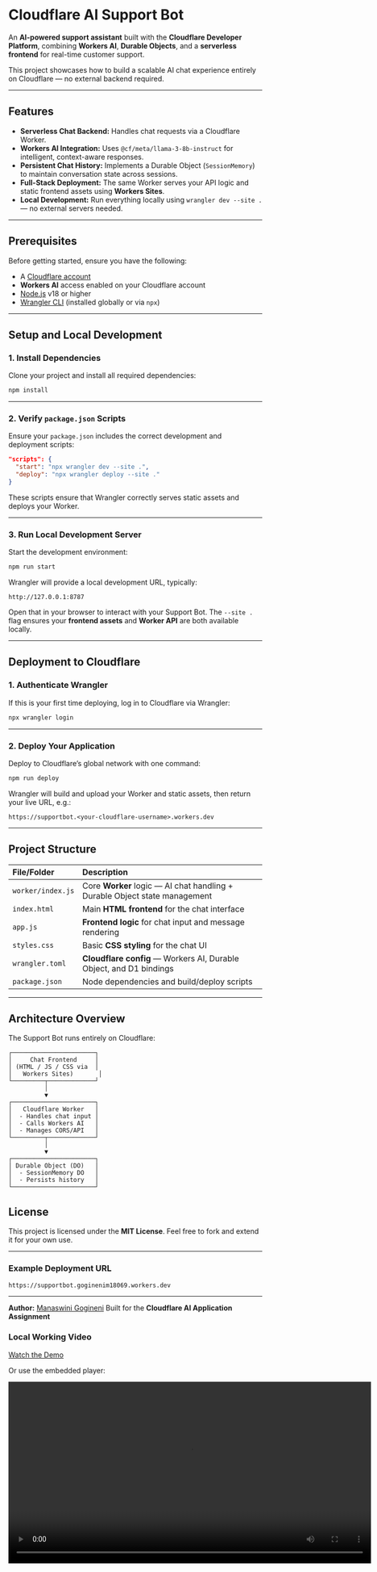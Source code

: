 
# Cloudflare AI Support Bot

An **AI-powered support assistant** built with the **Cloudflare Developer Platform**, combining **Workers AI**, **Durable Objects**, and a **serverless frontend** for real-time customer support.

This project showcases how to build a scalable AI chat experience entirely on Cloudflare — no external backend required.

---

## Features

- **Serverless Chat Backend:** Handles chat requests via a Cloudflare Worker.
- **Workers AI Integration:** Uses `@cf/meta/llama-3-8b-instruct` for intelligent, context-aware responses.
- **Persistent Chat History:** Implements a Durable Object (`SessionMemory`) to maintain conversation state across sessions.
- **Full-Stack Deployment:** The same Worker serves your API logic and static frontend assets using **Workers Sites**.
- **Local Development:** Run everything locally using `wrangler dev --site .` — no external servers needed.

---

## Prerequisites

Before getting started, ensure you have the following:

- A [Cloudflare account](https://dash.cloudflare.com/sign-up)
- **Workers AI** access enabled on your Cloudflare account
- [Node.js](https://nodejs.org/en/) v18 or higher
- [Wrangler CLI](https://developers.cloudflare.com/workers/wrangler/install/) (installed globally or via `npx`)

---

## Setup and Local Development

### 1. Install Dependencies

Clone your project and install all required dependencies:

```bash
npm install
````

---

### 2. Verify `package.json` Scripts

Ensure your `package.json` includes the correct development and deployment scripts:

```json
"scripts": {
  "start": "npx wrangler dev --site .",
  "deploy": "npx wrangler deploy --site ."
}
```

These scripts ensure that Wrangler correctly serves static assets and deploys your Worker.

---

### 3. Run Local Development Server

Start the development environment:

```bash
npm run start
```

Wrangler will provide a local development URL, typically:

```
http://127.0.0.1:8787
```

Open that in your browser to interact with your Support Bot.
The `--site .` flag ensures your **frontend assets** and **Worker API** are both available locally.

---

## Deployment to Cloudflare

### 1. Authenticate Wrangler

If this is your first time deploying, log in to Cloudflare via Wrangler:

```bash
npx wrangler login
```

---

### 2. Deploy Your Application

Deploy to Cloudflare’s global network with one command:

```bash
npm run deploy
```

Wrangler will build and upload your Worker and static assets, then return your live URL, e.g.:

```
https://supportbot.<your-cloudflare-username>.workers.dev
```

---

## Project Structure

| File/Folder         | Description                                                                |
| :------------------ | :------------------------------------------------------------------------- |
| `worker/index.js`   | Core **Worker** logic — AI chat handling + Durable Object state management |
| `index.html`        | Main **HTML frontend** for the chat interface                              |
| `app.js`            | **Frontend logic** for chat input and message rendering                    |
| `styles.css`        | Basic **CSS styling** for the chat UI                                      |
| `wrangler.toml`     | **Cloudflare config** — Workers AI, Durable Object, and D1 bindings        |
| `package.json`      | Node dependencies and build/deploy scripts                                 |


---

## Architecture Overview

The Support Bot runs entirely on Cloudflare:

```
┌───────────────────────┐
│     Chat Frontend     │
│ (HTML / JS / CSS via  │
│   Workers Sites)       │
└─────────┬─────────────┘
          │
          ▼
┌───────────────────────┐
│   Cloudflare Worker   │
│  - Handles chat input │
│  - Calls Workers AI   │
│  - Manages CORS/API   │
└─────────┬─────────────┘
          │
          ▼
┌───────────────────────┐
│ Durable Object (DO)   │
│  - SessionMemory DO   │
│  - Persists history   │
└───────────────────────┘
```

## License

This project is licensed under the **MIT License**.
Feel free to fork and extend it for your own use.

---

### Example Deployment URL

```
https://supportbot.goginenim18069.workers.dev
```

---

**Author:** [Manaswini Gogineni](https://www.linkedin.com/in/manaswini-gogineni/)
Built for the **Cloudflare AI Application Assignment**

### Local Working Video
[Watch the Demo](./CF_running_app.mp4)

Or use the embedded player:

<video width="720" controls>
  <source src="./CF_running_app.mp4" type="video/mp4">
  Your browser does not support the video tag.
</video>